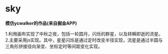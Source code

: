 # sky
**模仿ycwalker的作品(来自掘金APP)**

1.利用画布实现了中秋之夜，包括一轮圆月，闪烁的群星，以及转瞬即逝的流星。
2.主要采用js实现。其中，星星闪烁是通过定时改变半径实现，流星是通过半圆与三角形拼接径向渐变、坐标定时等间距变化实现。
